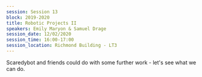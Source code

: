 ```yaml
---
session: Session 13
block: 2019-2020
title: Robotic Projects II
speakers: Emily Maryon & Samuel Drage
session_date: 12/02/2020
session_time: 16:00-17:00
session_location: Richmond Building - LT3
---
```

Scaredybot and friends could do with some further work - let's see what we can do.
